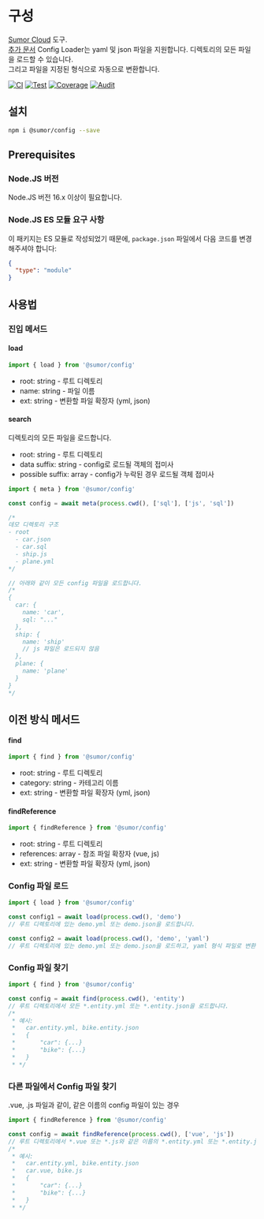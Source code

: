 # 구성

[Sumor Cloud](https://sumor.cloud) 도구.  
[추가 문서](https://sumor.cloud/config)
Config Loader는 yaml 및 json 파일을 지원합니다. 디렉토리의 모든 파일을 로드할 수 있습니다.  
그리고 파일을 지정된 형식으로 자동으로 변환합니다.

[![CI](https://github.com/sumor-cloud/config/actions/workflows/ci.yml/badge.svg)](https://github.com/sumor-cloud/config/actions/workflows/ci.yml)
[![Test](https://github.com/sumor-cloud/config/actions/workflows/ut.yml/badge.svg)](https://github.com/sumor-cloud/config/actions/workflows/ut.yml)
[![Coverage](https://github.com/sumor-cloud/config/actions/workflows/coverage.yml/badge.svg)](https://github.com/sumor-cloud/config/actions/workflows/coverage.yml)
[![Audit](https://github.com/sumor-cloud/config/actions/workflows/audit.yml/badge.svg)](https://github.com/sumor-cloud/config/actions/workflows/audit.yml)

## 설치

```bash
npm i @sumor/config --save
```

## Prerequisites

### Node.JS 버전

Node.JS 버전 16.x 이상이 필요합니다.

### Node.JS ES 모듈 요구 사항

이 패키지는 ES 모듈로 작성되었기 때문에, `package.json` 파일에서 다음 코드를 변경해주셔야 합니다:

```json
{
  "type": "module"
}
```

## 사용법

### 진입 메서드

#### load

```js
import { load } from '@sumor/config'
```

- root: string - 루트 디렉토리
- name: string - 파일 이름
- ext: string - 변환할 파일 확장자 (yml, json)

#### search

디렉토리의 모든 파일을 로드합니다.

- root: string - 루트 디렉토리
- data suffix: string - config로 로드될 객체의 접미사
- possible suffix: array - config가 누락된 경우 로드될 객체 접미사

```js
import { meta } from '@sumor/config'

const config = await meta(process.cwd(), ['sql'], ['js', 'sql'])

/*
데모 디렉토리 구조
- root
  - car.json
  - car.sql
  - ship.js
  - plane.yml
*/

// 아래와 같이 모든 config 파일을 로드합니다.
/*
{
  car: {
    name: 'car',
    sql: "..."
  },
  ship: {
    name: 'ship'
    // js 파일은 로드되지 않음
  },
  plane: {
    name: 'plane'
  }
}
*/
```

## 이전 방식 메서드

#### find

```js
import { find } from '@sumor/config'
```

- root: string - 루트 디렉토리
- category: string - 카테고리 이름
- ext: string - 변환할 파일 확장자 (yml, json)

#### findReference

```js
import { findReference } from '@sumor/config'
```

- root: string - 루트 디렉토리
- references: array - 참조 파일 확장자 (vue, js)
- ext: string - 변환할 파일 확장자 (yml, json)

### Config 파일 로드

```javascript
import { load } from '@sumor/config'

const config1 = await load(process.cwd(), 'demo')
// 루트 디렉토리에 있는 demo.yml 또는 demo.json을 로드합니다.

const config2 = await load(process.cwd(), 'demo', 'yaml')
// 루트 디렉토리에 있는 demo.yml 또는 demo.json을 로드하고, yaml 형식 파일로 변환합니다.
```

### Config 파일 찾기

```javascript
import { find } from '@sumor/config'

const config = await find(process.cwd(), 'entity')
// 루트 디렉토리에서 모든 *.entity.yml 또는 *.entity.json을 로드합니다.
/*
 * 예시:
 *   car.entity.yml, bike.entity.json
 *   {
 *       "car": {...}
 *       "bike": {...}
 *   }
 * */
```

### 다른 파일에서 Config 파일 찾기

.vue, .js 파일과 같이, 같은 이름의 config 파일이 있는 경우

```javascript
import { findReference } from '@sumor/config'

const config = await findReference(process.cwd(), ['vue', 'js'])
// 루트 디렉토리에서 *.vue 또는 *.js와 같은 이름의 *.entity.yml 또는 *.entity.json을 로드합니다.
/*
 * 예시:
 *   car.entity.yml, bike.entity.json
 *   car.vue, bike.js
 *   {
 *       "car": {...}
 *       "bike": {...}
 *   }
 * */
```